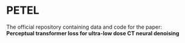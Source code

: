 # PETEL

The official repository containing data and code for the paper: <br>
**Perceptual transformer loss for ultra-low dose CT
neural denoising**
